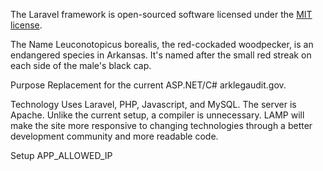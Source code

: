 The Laravel framework is open-sourced software licensed under the [MIT license](https://opensource.org/licenses/MIT).




The Name
Leuconotopicus borealis, the red-cockaded woodpecker, is an endangered species in Arkansas.
It's named after the small red streak on each side of the male's black cap.

Purpose
Replacement for the current ASP.NET/C# arklegaudit.gov.

Technology
Uses Laravel, PHP, Javascript, and MySQL. The server is Apache. Unlike
the current setup, a compiler is unnecessary. LAMP will make the site
more responsive to changing technologies through a better development
community and more readable code.

Setup
APP_ALLOWED_IP
